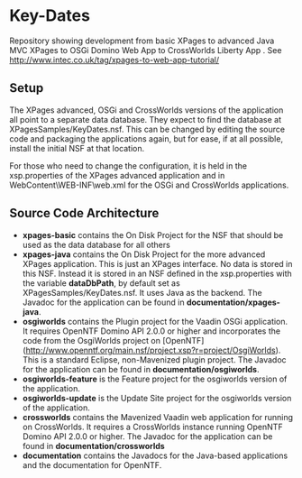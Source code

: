 # Key-Dates

Repository showing development from basic XPages to advanced Java MVC XPages to OSGi Domino Web App to CrossWorlds Liberty App
. See http://www.intec.co.uk/tag/xpages-to-web-app-tutorial/

## Setup
The XPages advanced, OSGi and CrossWorlds versions of the application all point to a separate data database. They expect to find the database at XPagesSamples/KeyDates.nsf. This can be changed by editing the source code and packaging the applications again, but for ease, if at all possible, install the initial NSF at that location.

For those who need to change the configuration, it is held in the xsp.properties of the XPages advanced application and in WebContent\WEB-INF\web.xml for the OSGi and CrossWorlds applications.

## Source Code Architecture
- **xpages-basic** contains the On Disk Project for the NSF that should be used as the data database for all others
- **xpages-java** contains the On Disk Project for the more advanced XPages application. This is just an XPages interface. No data is stored in this NSF. Instead it is stored in an NSF defined in the xsp.properties with the variable **dataDbPath**, by default set as XPagesSamples/KeyDates.nsf. It uses Java as the backend. The Javadoc for the application can be found in **documentation/xpages-java**.
- **osgiworlds** contains the Plugin project for the Vaadin OSGi application. It requires OpenNTF Domino API 2.0.0 or higher and incorporates the code from the OsgiWorlds project on [OpenNTF] (http://www.openntf.org/main.nsf/project.xsp?r=project/OsgiWorlds). This is a standard Eclipse, non-Mavenized plugin project. The Javadoc for the application can be found in **documentation/osgiworlds**.
- **osgiworlds-feature** is the Feature project for the osgiworlds version of the application.
- **osgiworlds-update** is the Update Site project for the osgiworlds version of the application.
- **crossworlds** contains the Mavenized Vaadin web application for running on CrossWorlds. It requires a CrossWorlds instance running OpenNTF Domino API 2.0.0 or higher. The Javadoc for the application can be found in **documentation/crossworlds**
- **documentation** contains the Javadocs for the Java-based applications and the documentation for OpenNTF.

